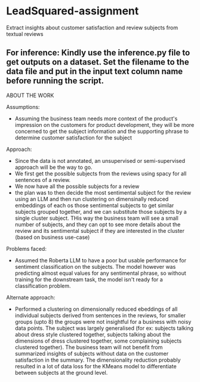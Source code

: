 # LeadSquared-assignment
Extract insights about customer satisfaction and review subjects from textual reviews

For inference:
 Kindly use the inference.py file to get outputs on a dataset.
 Set the filename to the data file and put in the input text column name before running the script.
-------------------------------------------------------------------------------------------------------------------------------------------------------------------------------------------------------------------------------
ABOUT THE WORK


Assumptions:
 - Assuming the business team needs more context of the product's impression on the customers for product development, they will be more concerned to get the subject information and the supporting phrase to determine customer satisfaction for the subject


Approach:
 - Since the data is not annotated, an unsupervised or semi-supervised approach will be the way to go.
 - We first get the possible subjects from the reviews using spacy for all sentences of a review.
 - We now have all the possible subjects for a review
 - the plan was to then decide the most sentimental subject for the review using an LLM and then  run clustering on dimensinally reduced embeddings of each os those sentimental subjects to get similar subjects grouped together, and we can substitute those subjects by a single cluster subject. THis way the business team will see a small number of subjects, and they can opt to see more details about the review and its sentimental subject if they are interested in the cluster (based on business use-case)

Problems faced:
 - Assumed the Roberta LLM to have a poor but usable performance for sentiment classification on the subjects. The model however was predicting almost equal values for any sentimental phrase, so without training for the downstream task, the model isn't ready for a classification problem.

Alternate approach:
 - Performed a clustering on dimensionally reduced ebeddings of all individual subjects derived from sentences in the reviews, for smaller groups (upto 8) the groups were not insightful for a business with noisy data points. The subject was largely generalised (for ex: subjects talking about dress style clustered together, subjects talking about the dimensions of dress clustered together, some complaining subjects clustered together). The business team will not benefit from summarized insights of subjects without data on the customer satisfaction in the summary. The dimensionality reduction probably resulted in a lot of data loss for the KMeans model to differentiate between subjects at the ground level.
